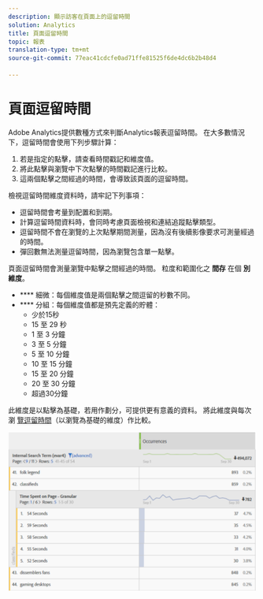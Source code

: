 ```yaml
---
description: 顯示訪客在頁面上的逗留時間
solution: Analytics
title: 頁面逗留時間
topic: 報表
translation-type: tm+mt
source-git-commit: 77eac41cdcfe0ad71ffe81525f6de4dc6b2b48d4

---
```



# 頁面逗留時間

Adobe Analytics提供數種方式來判斷Analytics報表逗留時間。 在大多數情況下，逗留時間會使用下列步驟計算：

1. 若是指定的點擊，請查看時間戳記和維度值。
2. 將此點擊與瀏覽中下次點擊的時間戳記進行比較。
3. 這兩個點擊之間經過的時間，會導致該頁面的逗留時間。

檢視逗留時間維度資料時，請牢記下列事項：

* 逗留時間會考量到配置和到期。
* 計算逗留時間資料時，會同時考慮頁面檢視和連結追蹤點擊類型。
* 逗留時間不會在瀏覽的上次點擊期間測量，因為沒有後續影像要求可測量經過的時間。
* 彈回數無法測量逗留時間，因為瀏覽包含單一點擊。

頁面逗留時間會測量瀏覽中點擊之間經過的時間。 粒度和範圍化之 **間存** 在個 **別維度**。

* **** 細微：每個維度值是兩個點擊之間逗留的秒數不同。
* **** 分組：每個維度值都是預先定義的貯體：
   * 少於15秒
   * 15 至 29 秒
   * 1 至 3 分鐘
   * 3 至 5 分鐘
   * 5 至 10 分鐘
   * 10 至 15 分鐘
   * 15 至 20 分鐘
   * 20 至 30 分鐘
   * 超過30分鐘

此維度是以點擊為基礎，若用作劃分，可提供更有意義的資料。 將此維度與每次瀏 [覽逗留時間](reports-time-spent-per-visit.md)（以瀏覽為基礎的維度）作比較。

![逗留時間](assets/time-spent1.png)
